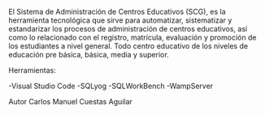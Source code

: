 El Sistema de Administración de Centros Educativos (SCG), es la herramienta tecnológica que sirve para automatizar, sistematizar y estandarizar los procesos de administración de centros educativos, así como lo relacionado con el registro, matrícula, evaluación y promoción de los estudiantes a nivel general. Todo centro educativo de los niveles de educación pre básica, básica, media y superior.

Herramientas:

-Visual Studio Code
-SQLyog
-SQLWorkBench
-WampServer

Autor Carlos Manuel Cuestas Aguilar

